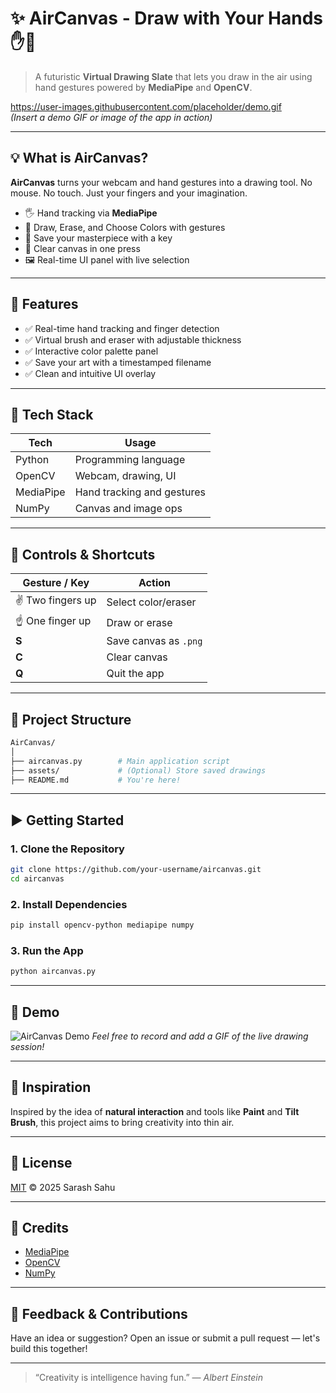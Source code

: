 # ✨ AirCanvas - Draw with Your Hands ✋🎨

> A futuristic **Virtual Drawing Slate** that lets you draw in the air using hand gestures powered by **MediaPipe** and **OpenCV**.

https://user-images.githubusercontent.com/placeholder/demo.gif  
*(Insert a demo GIF or image of the app in action)*

---

## 💡 What is AirCanvas?

**AirCanvas** turns your webcam and hand gestures into a drawing tool. No mouse. No touch. Just your fingers and your imagination.

- 🖐️ Hand tracking via **MediaPipe**
- 🎨 Draw, Erase, and Choose Colors with gestures
- 💾 Save your masterpiece with a key
- 🧼 Clear canvas in one press
- 🖼️ Real-time UI panel with live selection

---

## 🚀 Features

- ✅ Real-time hand tracking and finger detection
- ✅ Virtual brush and eraser with adjustable thickness
- ✅ Interactive color palette panel
- ✅ Save your art with a timestamped filename
- ✅ Clean and intuitive UI overlay

---

## 🔧 Tech Stack

| Tech             | Usage                      |
|------------------|----------------------------|
| Python           | Programming language       |
| OpenCV           | Webcam, drawing, UI        |
| MediaPipe        | Hand tracking and gestures |
| NumPy            | Canvas and image ops       |

---

## 📸 Controls & Shortcuts

| Gesture / Key | Action                 |
|---------------|------------------------|
| ✌️ Two fingers up | Select color/eraser     |
| ☝️ One finger up  | Draw or erase           |
| **S**         | Save canvas as `.png`   |
| **C**         | Clear canvas            |
| **Q**         | Quit the app            |

---

## 📂 Project Structure

```bash
AirCanvas/
│
├── aircanvas.py        # Main application script
├── assets/             # (Optional) Store saved drawings
├── README.md           # You're here!
````

---

## ▶️ Getting Started

### 1. Clone the Repository

```bash
git clone https://github.com/your-username/aircanvas.git
cd aircanvas
```

### 2. Install Dependencies

```bash
pip install opencv-python mediapipe numpy
```

### 3. Run the App

```bash
python aircanvas.py
```

---

## 🎥 Demo

![AirCanvas Demo](https://github.com/your-username/aircanvas/blob/main/assets/demo.gif)
*Feel free to record and add a GIF of the live drawing session!*

---

## 🌟 Inspiration

Inspired by the idea of **natural interaction** and tools like **Paint** and **Tilt Brush**, this project aims to bring creativity into thin air.

---

## 📜 License

[MIT](https://choosealicense.com/licenses/mit/) © 2025 Sarash Sahu

---

## 🙌 Credits

* [MediaPipe](https://github.com/google/mediapipe)
* [OpenCV](https://opencv.org/)
* [NumPy](https://numpy.org/)

---

## 💬 Feedback & Contributions

Have an idea or suggestion? Open an issue or submit a pull request — let's build this together!

---

> “Creativity is intelligence having fun.” — *Albert Einstein*

```
